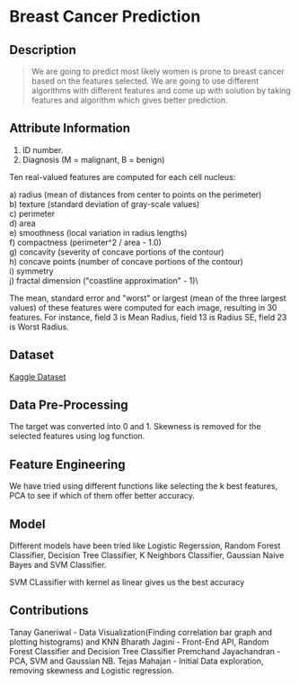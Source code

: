 # Breast Cancer Prediction
## Description
> We are going to predict most likely women is prone to breast cancer based on the features selected. We are going to use different algorithms with different features and come up with solution by taking features and algorithm which gives better prediction.
## Attribute Information
1) ID number. 
2) Diagnosis (M = malignant, B = benign)

Ten real-valued features are computed for each cell nucleus:  

a) radius (mean of distances from center to points on the perimeter)\
b) texture (standard deviation of gray-scale values)\
c) perimeter\
d) area\
e) smoothness (local variation in radius lengths)\
f) compactness (perimeter^2 / area - 1.0)\
g) concavity (severity of concave portions of the contour)\
h) concave points (number of concave portions of the contour)\
i) symmetry\
j) fractal dimension ("coastline approximation" - 1)\

The mean, standard error and "worst" or largest (mean of the three
largest values) of these features were computed for each image,
resulting in 30 features. For instance, field 3 is Mean Radius, field
13 is Radius SE, field 23 is Worst Radius.
## Dataset
[Kaggle Dataset](https://www.kaggle.com/uciml/breast-cancer-wisconsin-data)


## Data Pre-Processing
The target was converted into 0 and 1.
Skewness is removed for the selected features using log function.

## Feature Engineering
We have tried using different functions like selecting the k best features, PCA to see if which of them offer better accuracy.
## Model
Different models have been tried like Logistic Regerssion, Random Forest Classifier, Decision Tree Classifier, K Neighbors Classifier, Gaussian Naive Bayes and SVM Classifier. 

SVM CLassifier with kernel as linear gives us the best accuracy
## Contributions
Tanay Ganeriwal - Data Visualization(Finding correlation bar graph and plotting histograms) and KNN
Bharath Jagini - Front-End API, Random Forest Classifier and Decision Tree Classifier
Premchand Jayachandran - PCA, SVM and Gaussian NB.
Tejas Mahajan - Initial Data exploration, removing skewness and Logistic regression.

